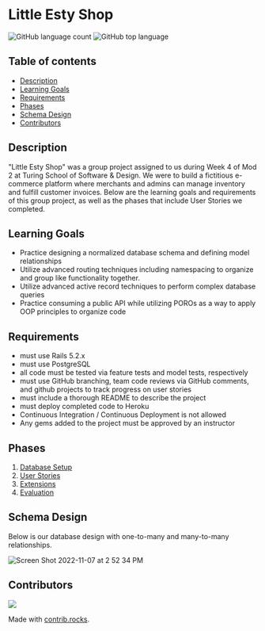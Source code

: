 # Little Esty Shop
![GitHub language count](https://img.shields.io/github/languages/count/naomiyocum/little-esty-shop)
![GitHub top language](https://img.shields.io/github/languages/top/naomiyocum/little-esty-shop?color=yellow)

## Table of contents
* [Description](#description)
* [Learning Goals](#learning-goals)
* [Requirements](#requirements)
* [Phases](#phases)
* [Schema Design](#schema-design)
* [Contributors](#contributors)

## Description

"Little Esty Shop" was a group project assigned to us during Week 4 of Mod 2 at Turing School of Software & Design. We were to build a fictitious e-commerce platform where merchants and admins can manage inventory and fulfill customer invoices. Below are the learning goals and requirements of this group project, as well as the phases that include User Stories we completed.

## Learning Goals
- Practice designing a normalized database schema and defining model relationships
- Utilize advanced routing techniques including namespacing to organize and group like functionality together.
- Utilize advanced active record techniques to perform complex database queries
- Practice consuming a public API while utilizing POROs as a way to apply OOP principles to organize code

## Requirements
- must use Rails 5.2.x
- must use PostgreSQL
- all code must be tested via feature tests and model tests, respectively
- must use GitHub branching, team code reviews via GitHub comments, and github projects to track progress on user stories
- must include a thorough README to describe the project
- must deploy completed code to Heroku
- Continuous Integration / Continuous Deployment is not allowed
- Any gems added to the project must be approved by an instructor

## Phases

1. [Database Setup](./doc/db_setup.md)
1. [User Stories](./doc/user_stories.md)
1. [Extensions](./doc/extensions.md)
1. [Evaluation](./doc/evaluation.md)

## Schema Design
Below is our database design with one-to-many and many-to-many relationships.

![Screen Shot 2022-11-07 at 2 52 34 PM](https://user-images.githubusercontent.com/102825498/200424743-560cf9fb-af10-44b0-8a3e-eb21690be5ed.png)

## Contributors
<a href="https://github.com/naomiyocum/little-esty-shop/graphs/contributors">
  <img src="https://contrib.rocks/image?repo=naomiyocum/little-esty-shop" />
</a>

Made with [contrib.rocks](https://contrib.rocks).

